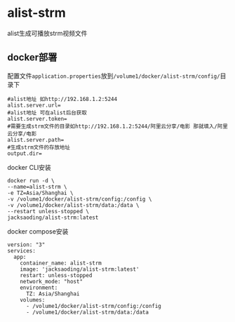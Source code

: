 # alist-strm
 alist生成可播放strm视频文件

## docker部署 

配置文件`application.properties`放到`/volume1/docker/alist-strm/config/`目录下

```
#alist地址 如http://192.168.1.2:5244
alist.server.url=
#alist地址 可在alist后台获取
alist.server.token=
#需要生成strm文件的目录如http://192.168.1.2:5244/阿里云分享/电影 那就填入/阿里云分享/电影
alist.server.path=
#生成strm文件的存放地址
output.dir=
```

docker CLI安装

```
docker run -d \
--name=alist-strm \
-e TZ=Asia/Shanghai \
-v /volume1/docker/alist-strm/config:/config \
-v /volume1/docker/alist-strm/data:/data \
--restart unless-stopped \
jacksaoding/alist-strm:latest
```

docker compose安装

```
version: "3"
services:
  app:
    container_name: alist-strm
    image: 'jacksaoding/alist-strm:latest'
    restart: unless-stopped
    network_mode: "host"
    environment:
      TZ: Asia/Shanghai
    volumes:
      - /volume1/docker/alist-strm/config:/config
      - /volume1/docker/alist-strm/data:/data
```
